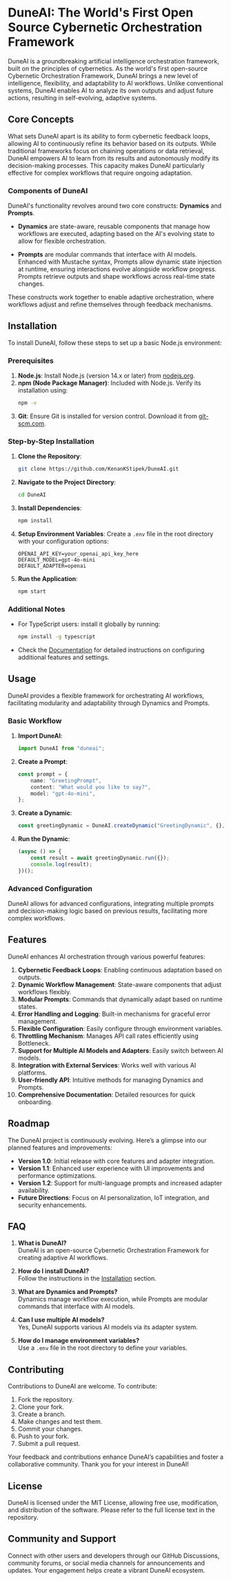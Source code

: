 # DuneAI: The World's First Open Source Cybernetic Orchestration Framework

DuneAI is a groundbreaking artificial intelligence orchestration framework, built on the principles of cybernetics. As the world's first open-source Cybernetic Orchestration Framework, DuneAI brings a new level of intelligence, flexibility, and adaptability to AI workflows. Unlike conventional systems, DuneAI enables AI to analyze its own outputs and adjust future actions, resulting in self-evolving, adaptive systems.

## Core Concepts

What sets DuneAI apart is its ability to form cybernetic feedback loops, allowing AI to continuously refine its behavior based on its outputs. While traditional frameworks focus on chaining operations or data retrieval, DuneAI empowers AI to learn from its results and autonomously modify its decision-making processes. This capacity makes DuneAI particularly effective for complex workflows that require ongoing adaptation.

### Components of DuneAI

DuneAI's functionality revolves around two core constructs: **Dynamics** and **Prompts**.

- **Dynamics** are state-aware, reusable components that manage how workflows are executed, adapting based on the AI's evolving state to allow for flexible orchestration.

- **Prompts** are modular commands that interface with AI models. Enhanced with Mustache syntax, Prompts allow dynamic state injection at runtime, ensuring interactions evolve alongside workflow progress. Prompts retrieve outputs and shape workflows across real-time state changes.

These constructs work together to enable adaptive orchestration, where workflows adjust and refine themselves through feedback mechanisms.

## Installation

To install DuneAI, follow these steps to set up a basic Node.js environment:

### Prerequisites

1. **Node.js**: Install Node.js (version 14.x or later) from [nodejs.org](https://nodejs.org/).
2. **npm (Node Package Manager)**: Included with Node.js. Verify its installation using:
   ```bash
   npm -v
   ```
3. **Git**: Ensure Git is installed for version control. Download it from [git-scm.com](https://git-scm.com/).

### Step-by-Step Installation

1. **Clone the Repository**:
   ```bash
   git clone https://github.com/KenanKStipek/DuneAI.git
   ```

2. **Navigate to the Project Directory**:
   ```bash
   cd DuneAI
   ```

3. **Install Dependencies**:
   ```bash
   npm install
   ```

4. **Setup Environment Variables**: Create a `.env` file in the root directory with your configuration options:
   ```plaintext
   OPENAI_API_KEY=your_openai_api_key_here
   DEFAULT_MODEL=gpt-4o-mini
   DEFAULT_ADAPTER=openai
   ```

5. **Run the Application**:
   ```bash
   npm start
   ```

### Additional Notes

- For TypeScript users: install it globally by running:
  ```bash
  npm install -g typescript
  ```

- Check the [Documentation](https://github.com/KenanKStipek/DuneAI/wiki) for detailed instructions on configuring additional features and settings.

## Usage

DuneAI provides a flexible framework for orchestrating AI workflows, facilitating modularity and adaptability through Dynamics and Prompts.

### Basic Workflow

1. **Import DuneAI**:
   ```typescript
   import DuneAI from "duneai";
   ```

2. **Create a Prompt**:
   ```typescript
   const prompt = {
       name: "GreetingPrompt",
       content: "What would you like to say?",
       model: "gpt-4o-mini",
   };
   ```

3. **Create a Dynamic**:
   ```typescript
   const greetingDynamic = DuneAI.createDynamic("GreetingDynamic", {}, [prompt]);
   ```

4. **Run the Dynamic**:
   ```typescript
   (async () => {
       const result = await greetingDynamic.run({});
       console.log(result);
   })();
   ```

### Advanced Configuration

DuneAI allows for advanced configurations, integrating multiple prompts and decision-making logic based on previous results, facilitating more complex workflows.

## Features

DuneAI enhances AI orchestration through various powerful features:

1. **Cybernetic Feedback Loops**: Enabling continuous adaptation based on outputs.
2. **Dynamic Workflow Management**: State-aware components that adjust workflows flexibly.
3. **Modular Prompts**: Commands that dynamically adapt based on runtime states.
4. **Error Handling and Logging**: Built-in mechanisms for graceful error management.
5. **Flexible Configuration**: Easily configure through environment variables.
6. **Throttling Mechanism**: Manages API call rates efficiently using Bottleneck.
7. **Support for Multiple AI Models and Adapters**: Easily switch between AI models.
8. **Integration with External Services**: Works well with various AI platforms.
9. **User-friendly API**: Intuitive methods for managing Dynamics and Prompts.
10. **Comprehensive Documentation**: Detailed resources for quick onboarding.

## Roadmap

The DuneAI project is continuously evolving. Here’s a glimpse into our planned features and improvements:

- **Version 1.0**: Initial release with core features and adapter integration.
- **Version 1.1**: Enhanced user experience with UI improvements and performance optimizations.
- **Version 1.2**: Support for multi-language prompts and increased adapter availability.
- **Future Directions**: Focus on AI personalization, IoT integration, and security enhancements.

## FAQ

1. **What is DuneAI?**  
   DuneAI is an open-source Cybernetic Orchestration Framework for creating adaptive AI workflows.

2. **How do I install DuneAI?**  
   Follow the instructions in the [Installation](#installation) section.

3. **What are Dynamics and Prompts?**  
   Dynamics manage workflow execution, while Prompts are modular commands that interface with AI models.

4. **Can I use multiple AI models?**  
   Yes, DuneAI supports various AI models via its adapter system.

5. **How do I manage environment variables?**  
   Use a `.env` file in the root directory to define your variables.

## Contributing

Contributions to DuneAI are welcome. To contribute:

1. Fork the repository.
2. Clone your fork.
3. Create a branch.
4. Make changes and test them.
5. Commit your changes.
6. Push to your fork.
7. Submit a pull request.

Your feedback and contributions enhance DuneAI’s capabilities and foster a collaborative community. Thank you for your interest in DuneAI! 

## License

DuneAI is licensed under the MIT License, allowing free use, modification, and distribution of the software. Please refer to the full license text in the repository.

## Community and Support

Connect with other users and developers through our GitHub Discussions, community forums, or social media channels for announcements and updates. Your engagement helps create a vibrant DuneAI ecosystem.